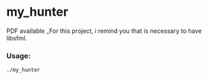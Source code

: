 # my_hunter
PDF available
_For this project, i remind you that is necessary to have libsfml.
### Usage:
    ./my_hunter

